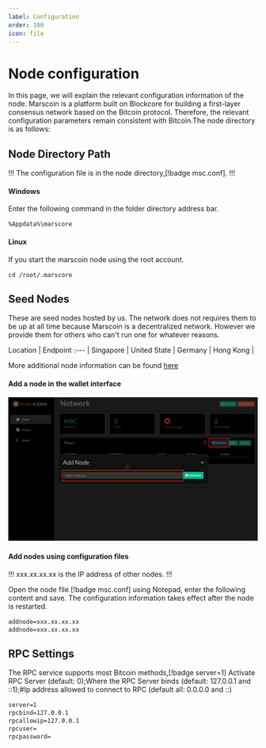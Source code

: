 ```yaml
---
label: Configuration
order: 100
icon: file
---
```

# Node configuration

In this page, we will explain the relevant configuration information of the node. Marscoin is a platform built on Blockcore for building a first-layer consensus network based on the Bitcoin protocol. Therefore, the relevant configuration parameters remain consistent with Bitcoin.The node directory is as follows:

## Node Directory Path

!!!
The configuration file is in the node directory,[!badge msc.conf].
!!!

#### Windows

Enter the following command in the folder directory address bar.

```
%Appdata%\marscore
```

#### Linux

If you start the marscoin node using the root account.

```
cd /root/.marscore
```

## Seed Nodes

These are seed nodes hosted by us. The network does not requires them to be up at all time because Marscoin is a decentralized network. However we provide them for others who can't run one for whatever reasons.

Location   | Endpoint
:---   |
Singapore | 
United State | 
Germany | 
Hong Kong | 

More additional node information can be found [here](https://explorer.marscoin.network/network)

#### Add a node in the wallet interface

![Add Node](/static/config-1.png)

#### Add nodes using configuration files

!!!
xxx.xx.xx.xx is the IP address of other nodes.
!!!

Open the node file [!badge msc.conf] using Notepad, enter the following content and save. The configuration information takes effect after the node is restarted.

```
addnode=xxx.xx.xx.xx
addnode=xxx.xx.xx.xx
```


## RPC Settings

The RPC service supports most Bitcoin methods,[!badge server=1] Activate RPC Server (default: 0);Where the RPC Server binds (default: 127.0.0.1 and ::1);#Ip address allowed to connect to RPC (default all: 0.0.0.0 and ::)

```
server=1
rpcbind=127.0.0.1
rpcallowip=127.0.0.1
rpcuser=
rpcpassword=
```